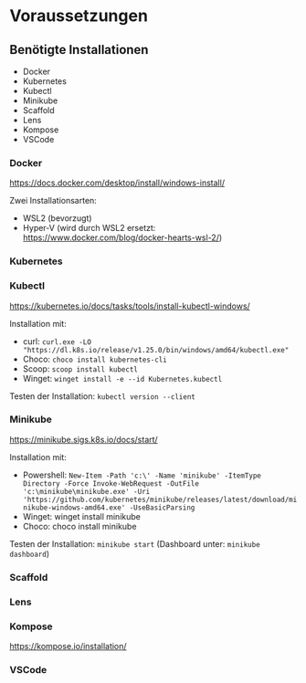 # Voraussetzungen

## Benötigte Installationen

- Docker
- Kubernetes
- Kubectl
- Minikube
- Scaffold
- Lens
- Kompose
- VSCode

### Docker

https://docs.docker.com/desktop/install/windows-install/

Zwei Installationsarten:
  - WSL2 (bevorzugt)
  - Hyper-V (wird durch WSL2 ersetzt: https://www.docker.com/blog/docker-hearts-wsl-2/)

### Kubernetes

### Kubectl

https://kubernetes.io/docs/tasks/tools/install-kubectl-windows/

Installation mit:
  - curl: `curl.exe -LO "https://dl.k8s.io/release/v1.25.0/bin/windows/amd64/kubectl.exe"`
  - Choco: `choco install kubernetes-cli`
  - Scoop: `scoop install kubectl`
  - Winget: `winget install -e --id Kubernetes.kubectl`

Testen der Installation: `kubectl version --client`

### Minikube

https://minikube.sigs.k8s.io/docs/start/

Installation mit:
  - Powershell: ```New-Item -Path 'c:\' -Name 'minikube' -ItemType Directory -Force Invoke-WebRequest -OutFile 'c:\minikube\minikube.exe' -Uri 'https://github.com/kubernetes/minikube/releases/latest/download/minikube-windows-amd64.exe' -UseBasicParsing```
  - Winget: winget install minikube
  - Choco: choco install minikube

Testen der Installation: `minikube start` (Dashboard unter: `minikube dashboard`)

### Scaffold

### Lens

### Kompose

https://kompose.io/installation/

### VSCode
